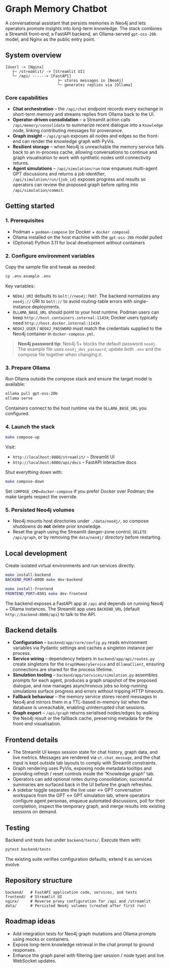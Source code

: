 # Graph Memory Chatbot

A conversational assistant that persists memories in Neo4j and lets operators promote insights into long-term knowledge. The stack combines a Streamlit front-end, a FastAPI backend, an Ollama-served `gpt-oss-20b` model, and Nginx as the public entry point.

## System overview

```
[User] -> [Nginx]
   ├─ /streamlit/ -> [Streamlit UI]
   └─ /api/ ------> [FastAPI]
                       ├─ stores messages in [Neo4j]
                       └─ generates replies via [Ollama]
```

### Core capabilities

- **Chat orchestration** – the `/api/chat` endpoint records every exchange in short-term memory and streams replies from Ollama back to the UI.
- **Operator-driven consolidation** – a Streamlit action calls `/api/memory/consolidate` to summarize recent dialogue into a `Knowledge` node, linking contributing messages for provenance.
- **Graph insight** – `/api/graph` exposes all nodes and edges so the front-end can render the knowledge graph with PyVis.
- **Resilient storage** – when Neo4j is unreachable the memory service falls back to an in-process cache, allowing conversations to continue and graph visualisation to work with synthetic nodes until connectivity returns.
- **Agent simulations** – `/api/simulation/run` now enqueues multi-agent GPT discussions and returns a job identifier; `/api/simulation/run/{job_id}` exposes progress and results so operators can review the proposed graph before opting into `/api/simulation/commit`.

## Getting started

### 1. Prerequisites

- Podman + `podman-compose` (or Docker + `docker compose`)
- Ollama installed on the host machine with the `gpt-oss-20b` model pulled
- (Optional) Python 3.11 for local development without containers

### 2. Configure environment variables

Copy the sample file and tweak as needed:

```bash
cp .env.example .env
```

Key variables:

- `NEO4J_URI` defaults to `bolt://neo4j:7687`. The backend normalizes any `neo4j://` URI to `bolt://` to avoid routing-table errors with single-instance deployments.
- `OLLAMA_BASE_URL` should point to your host runtime. Podman users can keep `http://host.containers.internal:11434`; Docker users typically need `http://host.docker.internal:11434`.
- `NEO4J_USER` / `NEO4J_PASSWORD` must match the credentials supplied to the Neo4j container in `docker-compose.yml`.

> **Neo4j password tip:** Neo4j 5+ blocks the default password `neo4j`. The example file uses `neo4j_dev_password`; update both `.env` and the compose file together when changing it.

### 3. Prepare Ollama

Run Ollama outside the compose stack and ensure the target model is available:

```bash
ollama pull gpt-oss-20b
ollama serve
```

Containers connect to the host runtime via the `OLLAMA_BASE_URL` you configured.

### 4. Launch the stack

```bash
make compose-up
```

Visit:

- `http://localhost:8080/streamlit/` – Streamlit UI
- `http://localhost:8080/api/docs` – FastAPI interactive docs

Shut everything down with:

```bash
make compose-down
```

Set `COMPOSE_CMD=docker-compose` if you prefer Docker over Podman; the make targets respect the override.

### 5. Persisted Neo4j volumes

- Neo4j mounts host directories under `./data/neo4j/`, so compose shutdowns do **not** delete prior knowledge.
- Reset the graph using the Streamlit danger-zone control, `DELETE /api/graph`, or by removing the `data/neo4j/` directory before restarting.

## Local development

Create isolated virtual environments and run services directly:

```bash
make install-backend
BACKEND_PORT=8000 make dev-backend

make install-frontend
FRONTEND_PORT=8501 make dev-frontend
```

The backend exposes a FastAPI app at `/api` and depends on running Neo4j + Ollama instances. The Streamlit app uses `BACKEND_URL` (default `http://backend:8000/api`) to talk to the API.

## Backend details

- **Configuration** – `backend/app/core/config.py` reads environment variables via Pydantic settings and caches a singleton instance per process.
- **Service wiring** – dependency helpers in `backend/app/api/routes.py` create singletons for the `GraphMemoryService` and `OllamaClient`, ensuring connections are shared for the process lifetime.
- **Simulation tooling** – `backend/app/services/simulation.py` assembles prompts for each agent, produces a graph snapshot of the proposed dialogue, and now manages asynchronous jobs so long-running simulations surface progress and errors without tripping HTTP timeouts.
- **Fallback behaviour** – the memory service stores recent messages in Neo4j and mirrors them in a TTL-based in-memory list when the database is unreachable, enabling uninterrupted chat sessions.
- **Graph export** – `/api/graph` returns serialised nodes/edges by walking the Neo4j result or the fallback cache, preserving metadata for the front-end visualisation.

## Frontend details

- The Streamlit UI keeps session state for chat history, graph data, and live metrics. Messages are rendered via `st.chat_message`, and the chat input is kept outside tab layouts to comply with Streamlit constraints.
- Graph rendering uses PyVis, exposing node metadata tooltips and providing refresh / reset controls inside the “Knowledge graph” tab.
- Operators can add optional notes during consolidation; successful summaries are surfaced back in the UI before the graph refreshes.
- A sidebar toggle separates the live user ↔ GPT conversation workspace from the GPT ↔ GPT simulation lab, where operators configure agent personas, enqueue automated discussions, poll for their completion, inspect the temporary graph, and merge results into existing sessions on demand.

## Testing

Backend unit tests live under `backend/tests/`. Execute them with:

```bash
pytest backend/tests
```

The existing suite verifies configuration defaults; extend it as services evolve.

## Repository structure

```
backend/   # FastAPI application code, services, and tests
frontend/  # Streamlit UI
nginx/     # Reverse proxy configuration for /api and /streamlit
data/      # Persisted Neo4j volumes (created after first run)
```

## Roadmap ideas

- Add integration tests for Neo4j graph mutations and Ollama prompts using mocks or containers.
- Expose long-term knowledge retrieval in the chat prompt to ground responses.
- Enhance the graph panel with filtering (per session / node type) and live WebSocket updates.
